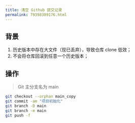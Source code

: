 ```yaml
---
title: 清空 Github 提交记录
permalink: 79398309176.html
---
```


## 背景

1. 历史版本中存在大文件（现已丢弃），导致仓库 clone 低效；
2. 不会将仓库回滚到任意一个历史版本；

## 操作

> Git 主分支名为 main

```bash
git checkout --orphan main_copy
git commit -am "项目初始化"
git branch -D main
git branch -m main
git push -f
```
